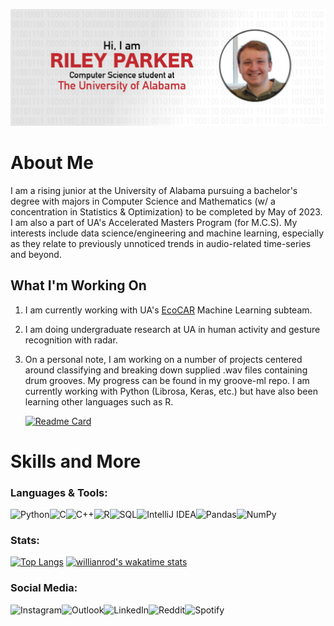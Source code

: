 
![](https://raw.githubusercontent.com/rgparker1689/rgparker1689/main/github-banner.png)
# About Me
I am a rising junior at the University of Alabama pursuing a bachelor's degree with majors in Computer Science and Mathematics (w/ a concentration in Statistics & Optimization) to be completed by May of 2023. I am also a part of UA's Accelerated Masters Program (for M.C.S). My interests include data science/engineering and machine learning, especially as they relate to previously unnoticed trends in audio-related time-series and beyond. 

## What I'm Working On

 1. I am currently working with UA's [EcoCAR](https://avtcseries.org/ecocar-mobility-challenge/) Machine Learning subteam.
 2. I am doing undergraduate research at UA in human activity and gesture recognition with radar.
 3. On a personal note, I am working on a number of projects centered around classifying and breaking down supplied .wav files containing drum grooves. My progress can be found in my groove-ml repo. I am currently working with Python (Librosa, Keras, etc.) but have also been learning other languages such as R.
 
	 [![Readme Card](https://github-readme-stats.vercel.app/api/pin/?username=rgparker1689&repo=groove-ml)](https://github.com/rgparker1689/groove-ml)


# Skills and More
### Languages & Tools:
![Python](https://img.shields.io/badge/python-%2314354C.svg?style=for-the-badge&logo=python&logoColor=white)![C](https://img.shields.io/badge/C-%2300599C.svg?style=for-the-badge&logo=c&logoColor=white)![C++](https://img.shields.io/badge/c++-%2300599C.svg?style=for-the-badge&logo=c%2B%2B&logoColor=white)![R](https://img.shields.io/badge/r-%23276DC3.svg?style=for-the-badge&logo=r&logoColor=white)![SQL](https://img.shields.io/badge/mysql-%23276DC3.svg?style=for-the-badge&logo=mySQL&logoColor=white)![IntelliJ IDEA](https://img.shields.io/badge/jupyter-FF0000.svg?style=for-the-badge&logo=jupyter&logoColor=white)![Pandas](https://img.shields.io/badge/pandas-%23150458.svg?style=for-the-badge&logo=pandas&logoColor=white)![NumPy](https://img.shields.io/badge/numpy-%23013243.svg?style=for-the-badge&logo=numpy&logoColor=white)
### Stats:
[![Top Langs](https://github-readme-stats.vercel.app/api/top-langs/?username=rgparker1689&hide=Makefile&layout=compact&title_color=990000)](https://github.com/rgparker1689)
[![willianrod's wakatime stats](https://github-readme-stats.vercel.app/api/wakatime?username=rgparker1689&layout=compact&title_color=990000)](https://github.com/anuraghazra/github-readme-stats)

### Social Media:
![Instagram](https://img.shields.io/badge/rgparker1689-%23E4405F.svg?style=for-the-badge&logo=Instagram&logoColor=white)![Outlook](https://img.shields.io/badge/rgparker@crimson.ua.edu-0078D4?style=for-the-badge&logo=microsoft-outlook&logoColor=white)![LinkedIn](https://img.shields.io/badge/rileygparker-%230077B5.svg?style=for-the-badge&logo=linkedin&logoColor=white)![Reddit](https://img.shields.io/badge/u/TySpeedy-FF4500?style=for-the-badge&logo=reddit&logoColor=white)![Spotify](https://img.shields.io/badge/Riley_Parker-1ED760?style=for-the-badge&logo=spotify&logoColor=white)
